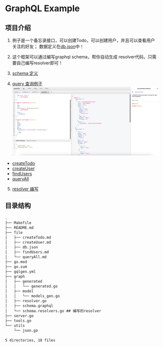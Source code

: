# GraphQL Example

## 项目介绍

1. 例子是一个备忘录接口，可以创建Todo，可以创建用户，并且可以查看用户关注的好友； 数据定义在[db.json](./file/db.json)中！

2. 这个框架可以通过编写graphql schema，帮你自动生成 resolver代码，只需要自己编写resolver即可！

3. [schema 定义](./graph/schema.graphql)

4. [query 查询例子](./file)
![example](file/example.png)
- [createTodo](./file/createTodo.md)
- [createUser](./file/createUser.md)
- [findUsers](./file/findUsers.md)
- [queryAll](./file/queryAll.md)

5. [resolver 编写](./graph/schema.resolvers.go)

## 目录结构

```shell
.
├── Makefile
├── README.md
├── file
│   ├── createTodo.md
│   ├── createUser.md
│   ├── db.json
│   ├── findUsers.md
│   └── queryAll.md
├── go.mod
├── go.sum
├── gqlgen.yml
├── graph
│   ├── generated
│   │   └── generated.go
│   ├── model
│   │   └── models_gen.go
│   ├── resolver.go
│   ├── schema.graphql
│   └── schema.resolvers.go ## 编写的resolver
├── server.go
├── tools.go
└── utils
    └── json.go

5 directories, 18 files
```
